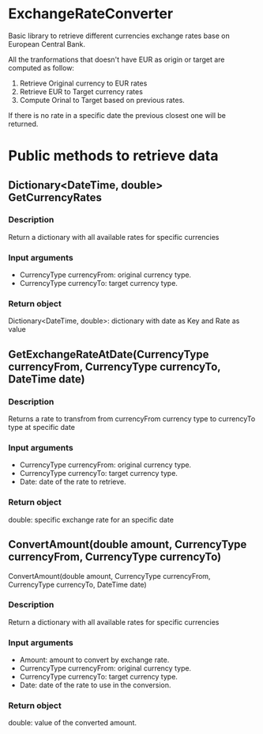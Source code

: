 # ExchangeRateConverter
Basic library to retrieve different currencies exchange rates base on European Central Bank.

All the tranformations that doesn't have EUR as origin or target are computed as follow:
1. Retrieve Original currency to EUR rates
1. Retrieve EUR to Target currency rates
1. Compute Orinal to Target based on previous rates.

If there is no rate in a specific date the previous closest one will be returned.

# Public methods to retrieve data

## Dictionary<DateTime, double> GetCurrencyRates
### Description
Return a dictionary with all available rates for specific currencies
### Input arguments
* CurrencyType currencyFrom: original currency type.
* CurrencyType currencyTo: target currency type.
### Return object
Dictionary<DateTime, double>: dictionary with date as Key and Rate as value
 
## GetExchangeRateAtDate(CurrencyType currencyFrom, CurrencyType currencyTo, DateTime date)
### Description
Returns a rate to transfrom from currencyFrom currency type to currencyTo type at specific date
### Input arguments
* CurrencyType currencyFrom: original currency type.
* CurrencyType currencyTo: target currency type.
* Date: date of the rate to retrieve.
### Return object
double: specific exchange rate for an specific date

## ConvertAmount(double amount, CurrencyType currencyFrom, CurrencyType currencyTo)
ConvertAmount(double amount, CurrencyType currencyFrom, CurrencyType currencyTo, DateTime date)
### Description
Return a dictionary with all available rates for specific currencies
### Input arguments
* Amount: amount to convert by exchange rate.
* CurrencyType currencyFrom: original currency type.
* CurrencyType currencyTo: target currency type.
* Date: date of the rate to use in the conversion.
### Return object
double: value of the converted amount.

